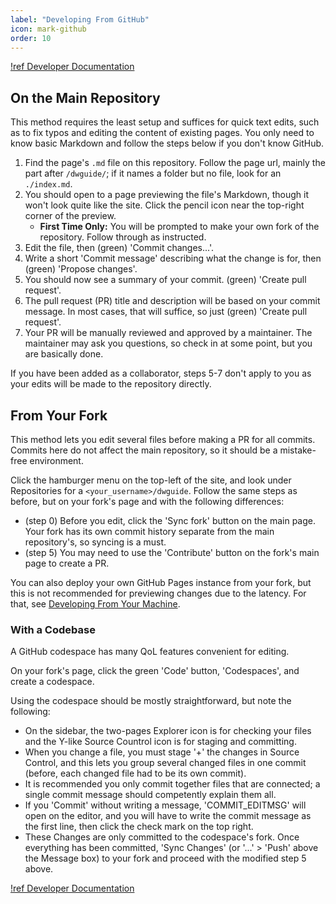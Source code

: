 ```yaml
---
label: "Developing From GitHub"
icon: mark-github
order: 10
---
```


[!ref Developer Documentation](/docs/index.md)

## On the Main Repository

This method requires the least setup and suffices for quick text edits, such as to fix typos and editing the content of existing pages. You only need to know basic Markdown and follow the steps below if you don't know GitHub.

1. Find the page's `.md` file on this repository. Follow the page url, mainly the part after `/dwguide/`; if it names a folder but no file, look for an `./index.md`.
2. You should open to a page previewing the file's Markdown, though it won't look quite like the site. Click the pencil icon near the top-right corner of the preview.
    - **First Time Only:** You will be prompted to make your own fork of the repository. Follow through as instructed.
3. Edit the file, then (green) 'Commit changes...'.
4. Write a short 'Commit message' describing what the change is for, then (green) 'Propose changes'.
5. You should now see a summary of your commit. (green) 'Create pull request'.
6. The pull request (PR) title and description will be based on your commit message. In most cases, that will suffice, so just (green) 'Create pull request'.
7. Your PR will be manually reviewed and approved by a maintainer. The maintainer may ask you questions, so check in at some point, but you are basically done.

If you have been added as a collaborator, steps 5-7 don't apply to you as your edits will be made to the repository directly.

## From Your Fork

This method lets you edit several files before making a PR for all commits. Commits here do not affect the main repository, so it should be a mistake-free environment.

Click the hamburger menu on the top-left of the site, and look under Repositories for a `<your_username>/dwguide`. Follow the same steps as before, but on your fork's page and with the following differences:
- (step 0) Before you edit, click the 'Sync fork' button on the main page. Your fork has its own commit history separate from the main repository's, so syncing is a must.
- (step 5) You may need to use the 'Contribute' button on the fork's main page to create a PR.

You can also deploy your own GitHub Pages instance from your fork, but this is not recommended for previewing changes due to the latency. For that, see [Developing From Your Machine](/docs/github-dev.md).

### With a Codebase

A GitHub codespace has many QoL features convenient for editing.

On your fork's page, click the green 'Code' button, 'Codespaces', and create a codespace.

Using the codespace should be mostly straightforward, but note the following:
- On the sidebar, the two-pages Explorer icon is for checking your files and the Y-like Source Countrol icon is for staging and committing. 
- When you change a file, you must stage '+' the changes in Source Control, and this lets you group several changed files in one commit (before, each changed file had to be its own commit).
- It is recommended you only commit together files that are connected; a single commit message should competently explain them all.
- If you 'Commit' without writing a message, 'COMMIT_EDITMSG' will open on the editor, and you will have to write the commit message as the first line, then click the check mark on the top right.
- These Changes are only committed to the codespace's fork. Once everything has been committed, 'Sync Changes' (or '...' > 'Push' above the Message box) to your fork and proceed with the modified step 5 above.

[!ref Developer Documentation](/docs/index.md)